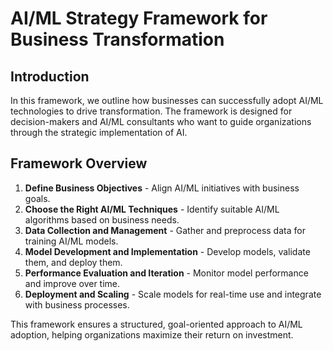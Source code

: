 # AI/ML Strategy Framework for Business Transformation

## Introduction
In this framework, we outline how businesses can successfully adopt AI/ML technologies to drive transformation. The framework is designed for decision-makers and AI/ML consultants who want to guide organizations through the strategic implementation of AI.

## Framework Overview
1. **Define Business Objectives** - Align AI/ML initiatives with business goals.
2. **Choose the Right AI/ML Techniques** - Identify suitable AI/ML algorithms based on business needs.
3. **Data Collection and Management** - Gather and preprocess data for training AI/ML models.
4. **Model Development and Implementation** - Develop models, validate them, and deploy them.
5. **Performance Evaluation and Iteration** - Monitor model performance and improve over time.
6. **Deployment and Scaling** - Scale models for real-time use and integrate with business processes.

This framework ensures a structured, goal-oriented approach to AI/ML adoption, helping organizations maximize their return on investment.
